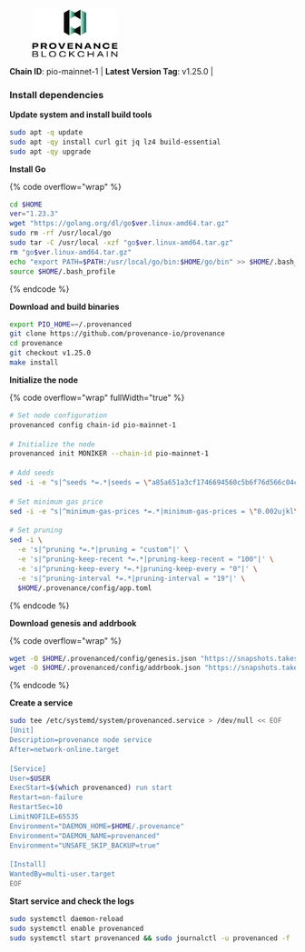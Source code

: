 
<figure><img src="https://github.com/takeshi-val/Logo/raw/main/provenanced_logo_name.png" alt="" width="150"><figcaption></figcaption></figure>

**Chain ID**: pio-mainnet-1 | **Latest Version Tag**: v1.25.0 |

### Install dependencies

**Update system and install build tools**

```bash
sudo apt -q update
sudo apt -qy install curl git jq lz4 build-essential
sudo apt -qy upgrade
```

**Install Go**

{% code overflow="wrap" %}
```bash
cd $HOME
ver="1.23.3"
wget "https://golang.org/dl/go$ver.linux-amd64.tar.gz"
sudo rm -rf /usr/local/go
sudo tar -C /usr/local -xzf "go$ver.linux-amd64.tar.gz"
rm "go$ver.linux-amd64.tar.gz"
echo "export PATH=$PATH:/usr/local/go/bin:$HOME/go/bin" >> $HOME/.bash_profile
source $HOME/.bash_profile
```
{% endcode %}

**Download and build binaries**

```bash
export PIO_HOME=~/.provenanced
git clone https://github.com/provenance-io/provenance
cd provenance
git checkout v1.25.0
make install
```

**Initialize the node**

{% code overflow="wrap" fullWidth="true" %}
```bash
# Set node configuration
provenanced config chain-id pio-mainnet-1

# Initialize the node
provenanced init MONIKER --chain-id pio-mainnet-1

# Add seeds
sed -i -e "s|^seeds *=.*|seeds = \"a85a651a3cf1746694560c5b6f76d566c04ca581@provenance-seed.takeshi.team:10556\"|" $HOME/.provenance/config/config.toml

# Set minimum gas price
sed -i -e "s|^minimum-gas-prices *=.*|minimum-gas-prices = \"0.002ujkl\"|" $HOME/.provenance/config/app.toml

# Set pruning
sed -i \
  -e 's|^pruning *=.*|pruning = "custom"|' \
  -e 's|^pruning-keep-recent *=.*|pruning-keep-recent = "100"|' \
  -e 's|^pruning-keep-every *=.*|pruning-keep-every = "0"|' \
  -e 's|^pruning-interval *=.*|pruning-interval = "19"|' \
  $HOME/.provenance/config/app.toml
```
{% endcode %}

**Download genesis and addrbook**

{% code overflow="wrap" %}
```bash
wget -O $HOME/.provenanced/config/genesis.json "https://snapshots.takeshi.team/provenance/genesis.json"
wget -O $HOME/.provenanced/config/addrbook.json "https://snapshots.takeshi.team/provenance/addrbook.json"
```
{% endcode %}

**Create a service**

```bash
sudo tee /etc/systemd/system/provenanced.service > /dev/null << EOF
[Unit]
Description=provenance node service
After=network-online.target

[Service]
User=$USER
ExecStart=$(which provenanced) run start
Restart=on-failure
RestartSec=10
LimitNOFILE=65535
Environment="DAEMON_HOME=$HOME/.provenance"
Environment="DAEMON_NAME=provenanced"
Environment="UNSAFE_SKIP_BACKUP=true"

[Install]
WantedBy=multi-user.target
EOF
```

**Start service and check the logs**

```bash
sudo systemctl daemon-reload
sudo systemctl enable provenanced
sudo systemctl start provenanced && sudo journalctl -u provenanced -f 
```
